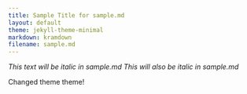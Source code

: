 ```yaml
---
title: Sample Title for sample.md
layout: default
theme: jekyll-theme-minimal
markdown: kramdown
filename: sample.md
---
```


*This text will be italic in sample.md*
_This will also be italic in sample.md_

Changed theme theme!

